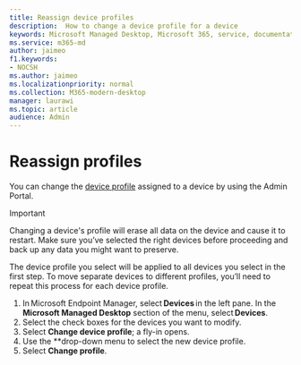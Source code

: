 ```yaml
---
title: Reassign device profiles
description:  How to change a device profile for a device
keywords: Microsoft Managed Desktop, Microsoft 365, service, documentation
ms.service: m365-md
author: jaimeo
f1.keywords:
- NOCSH
ms.author: jaimeo
ms.localizationpriority: normal
ms.collection: M365-modern-desktop
manager: laurawi
ms.topic: article
audience: Admin
---
```


# Reassign profiles

You can change the [device profile](service-description/profiles.md) assigned to a device by using the Admin Portal.

> [!IMPORTANT]
> Changing a device's profile will erase all data on the device and cause it to restart. Make sure you’ve selected the right devices before proceeding and back up any data you might want to preserve.

The device profile you select will be applied to all devices you select in the first step. To move separate devices to different profiles, you’ll need to repeat this process for each device profile. 

1. In Microsoft Endpoint Manager, select **Devices** in the left pane. In the **Microsoft Managed Desktop** section of the menu, select **Devices**.  
2. Select the check boxes for the devices you want to modify. 
3. Select **Change device profile**; a fly-in opens.
4. Use the **drop-down menu to select the new device profile.
5. Select **Change profile**.


